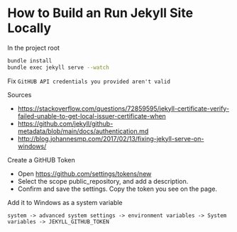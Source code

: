 # How to Build an Run Jekyll Site Locally

In the project root

```bash
bundle install
bundle exec jekyll serve --watch
```

Fix `GitHUB API credentials you provided aren't valid`

Sources

- https://stackoverflow.com/questions/72859595/jekyll-certificate-verify-failed-unable-to-get-local-issuer-certificate-when
- https://github.com/jekyll/github-metadata/blob/main/docs/authentication.md
- http://blog.johannesmp.com/2017/02/13/fixing-jekyll-serve-on-windows/

Create a GitHUB Token

- Open https://github.com/settings/tokens/new
- Select the scope public_repository, and add a description.
- Confirm and save the settings. Copy the token you see on the page.

Add it to Windows as a system variable

`system -> advanced system settings -> environment variables -> System variables -> JEKYLL_GITHUB_TOKEN`
